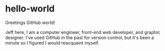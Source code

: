 # hello-world

Greetings GitHub world!

Jeff here, I am a computer engineer, front-end web developer, and graphic designer. I've used GitHub in the past for version control, but it's been a minute so I figured I would reacquaint myself.
